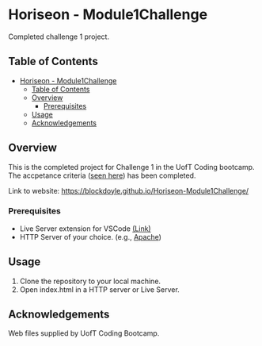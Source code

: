 # Horiseon - Module1Challenge

Completed challenge 1 project.

## Table of Contents

- [Horiseon - Module1Challenge](#horiseon---module1challenge)
  - [Table of Contents](#table-of-contents)
  - [Overview](#overview)
    - [Prerequisites](#prerequisites)
  - [Usage](#usage)
  - [Acknowledgements](#acknowledgements)

## Overview

This is the completed project for Challenge 1 in the UofT Coding bootcamp. The accpetance criteria ([seen here](https://github.com/blockdoyle/Horiseon-Module1Challenge/issues/3#issue-1990009010)) has been completed.

Link to website: https://blockdoyle.github.io/Horiseon-Module1Challenge/

### Prerequisites

- Live Server extension for VSCode [(Link)](https://marketplace.visualstudio.com/items?itemName=ritwickdey.LiveServer)
- HTTP Server of your choice. (e.g., [Apache](https://httpd.apache.org/))

## Usage

1. Clone the repository to your local machine.
2. Open index.html in a HTTP server or Live Server.

## Acknowledgements
  
Web files supplied by UofT Coding Bootcamp.

